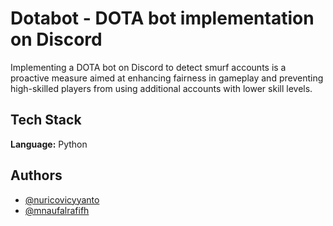 # Dotabot - DOTA bot implementation on Discord
Implementing a DOTA bot on Discord to detect smurf accounts is a proactive measure aimed at enhancing fairness in gameplay and preventing high-skilled players from using additional accounts with lower skill levels.

## Tech Stack

**Language:** Python


## Authors

- [@nuricovicyyanto](https://github.com/NuricoVicyyanto)
- [@mnaufalrafifh](https://github.com/mnaufalrafifh)

